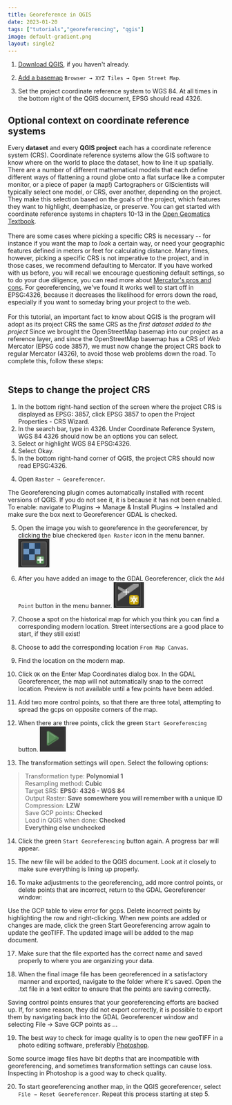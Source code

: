 ```yaml
---
title: Georeference in QGIS
date: 2023-01-20
tags: ["tutorials","georeferencing", "qgis"]
image: default-gradient.png
layout: single2
---
```


1. [Download QGIS](https://harvardmapcollection.github.io/tutorials/qgis/download/), if you haven't already.

2. [Add a basemap](https://harvardmapcollection.github.io/tutorials/qgis/add-a-basemap/) `Browser → XYZ Tiles → Open Street Map`.

3. Set the project coordinate reference system to WGS 84. At all times in the bottom right of the QGIS document, EPSG should read 4326. 

<div class="alert-info">
<h2>
Optional context on coordinate reference systems</h2>
  Every <strong>dataset</strong> and every <strong>QGIS project</strong> each has a coordinate reference system (CRS). Coordinate reference systems allow the GIS software to know where on the world to place the dataset, how to line it up spatially. There are a number of different mathematical models that each define different ways of flattening a round globe onto a flat surface like a computer monitor, or a piece of paper (a map!) Cartographers or GIScientists will typically select one model, or CRS, over another, depending on the project. They make this selection based on the goals of the project, which features they want to highlight, deemphasize, or preserve. You can get started with coordinate reference systems in chapters 10-13 in the <a href="https://openpress.usask.ca/introgeomatics/chapter/measuring-and-modeling-earth/">Open Geomatics Textbook</a>.
  <br>
  <br>
 There are some cases where picking a specific CRS is necessary -- for instance if you want the map to <em>look</em> a certain way, or need your geographic features defined in meters or feet for calculating distance. Many times, however, picking a specific CRS is not imperative to the project, and in those cases, we recommend defaulting to Mercator. If you have worked with us before, you will recall we encourage questioning default settings, so to do your due diligence, you can read more about <a href="https://source.opennews.org/articles/choosing-right-map-projection/">Mercator's pros and cons</a>. For georeferencing, we've found it works well to start off in EPSG:4326, because it decreases the likelihood for errors down the road, especially if you want to someday bring your project to the web. 
   <br>
  <br>
For this tutorial, an important fact to know about QGIS is the program will adopt as its project CRS the same CRS as the <em>first dataset added to the project</em> Since we brought the OpenStreetMap basemap into our project as a reference layer, and since the OpenStreetMap basemap has a CRS of <em>Web</em> Mercator (EPSG code 3857), we must now change the project CRS back to regular Mercator (4326), to avoid those web problems down the road. To complete this, follow these steps:
<br>
<br>
<h2>Steps to change the project CRS</h2>
<ol>
<li>In the bottom right-hand section of the screen where the project CRS is displayed as EPSG: 3857, click EPSG 3857 to open the Project Properties - CRS Wizard.</li>
<li>In the search bar, type in 4326. Under Coordinate Reference System, WGS 84 4326 should now be an options you can select.</li>
<li>Select or highlight WGS 84 EPSG:4326.</li>
<li>Select Okay.</li>
<li>In the bottom right-hand corner of QGIS, the project CRS should now read EPSG:4326.</li>
</ol>
</div>


4. Open `Raster → Georeferencer`. 
<div class="alert-info">
  The Georeferencing plugin comes automatically installed with recent versions of QGIS. If you do not see it, it is because it has not been enabled. To enable: navigate to Plugins → Manage & Install Plugins → Installed and make sure the box next to Georeferencer GDAL is checked.
</div>


5. Open the image you wish to georeference in the georeferencer, by clicking the blue checkered `Open Raster` icon in the menu banner.
![Screenshot of open raster icon](media/2.png)


6. After you have added an image to the GDAL Georeferencer, click the `Add Point` button in the menu banner.
![Screenshot of add point icon](media/3.png)


7. Choose a spot on the historical map for which you think you can find a corresponding modern location. Street intersections are a good place to start, if they still exist!

8. Choose to add the corresponding location `From Map Canvas`.

9. Find the location on the modern map.

10. Click `OK` on the Enter Map Coordinates dialog box. In the GDAL Georeferencer, the map will not automatically snap to the correct location. Preview is not available until a few points have been added.

11. Add two more control points, so that there are three total, attempting to spread the gcps on opposite corners of the map.

12. When there are three points, click the green `Start Georeferencing` button.
![Screenshot of start georeferencing icon](media/5.png)


13. The transformation settings will open. Select the following options:
> Transformation type: **Polynomial 1** <br>
Resampling method: **Cubic** <br>
Target SRS: **EPSG: 4326 - WGS 84** <br>
Output Raster: **Save somewhere you will remember with a unique ID** <br>
Compression: **LZW** <br>
Save GCP points: **Checked** <br>
Load in QGIS when done: **Checked** <br>
**Everything else unchecked** <br>

14. Click the green `Start Georeferencing` button again. A progress bar will appear.

15. The new file will be added to the QGIS document. Look at it closely to make sure everything is lining up properly.

16. To make adjustments to the georeferencing, add more control points, or delete points that are incorrect, return to the GDAL Georeferencer window:
<div class="alert-info">
  Use the GCP table to view error for gcps. Delete incorrect points by highlighting the row and right-clicking.
When new points are added or changes are made, click the green Start Georeferencing arrow again to update the geoTIFF. The updated image will be added to the map document.
</div>


17. Make sure that the file exported has the correct name and saved properly to where you are organizing your data.

18. When the final image file has been georeferenced in a satisfactory manner and exported, navigate to the folder where it's saved. Open the .txt file in a text editor to ensure that the points are saving correctly.
<div class="alert-info">
Saving control points ensures that your georeferencing efforts are backed up. 
If, for some reason, they did not export correctly, it is possible to export them by navigating back into the GDAL Georeferencer window and selecting File → Save GCP points as ...</div>


19. The best way to check for image quality is to open the new geoTIFF in a photo editing software, preferably [Photoshop](https://harvard.service-now.com/ithelp?id=kb_article&sys_id=9f3244d3dba304d430ed1dca489619e0). 
<div class="alert-warning">Some source image files have bit depths that are incompatible with georeferencing, and sometimes transformation settings can cause loss. Inspecting in Photoshop is a good way to check quality.</div>


20. To start georeferencing another map, in the QGIS georeferencer, select `File → Reset Georeferencer`. Repeat this process starting at step 5.


